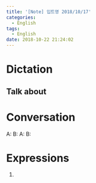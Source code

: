 ```yaml
---
title: '[Note] 입트영 2018/10/17'
categories:
  - English
tags:
  - English
date: 2018-10-22 21:24:02
---
```


# Dictation

## Talk about

# Conversation

A:
B:
A:
B:


# Expressions

1.